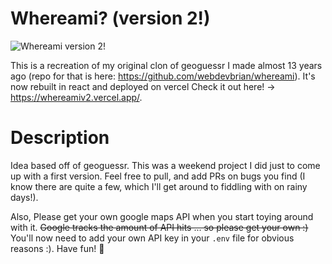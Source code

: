 Whereami? (version 2!)
========

![Whereami version 2!](https://i.imgur.com/TfgrDGY.png)

This is a recreation of my original clon of geoguessr I made almost 13 years ago (repo for that is here: https://github.com/webdevbrian/whereami). It's now rebuilt in react and deployed on vercel Check it out here! -> https://whereamiv2.vercel.app/.

# Description
Idea based off of geoguessr. This was a weekend project I did just to come up with a first version. Feel free to pull, and add PRs on bugs you find (I know there are quite a few, which I'll get around to fiddling with on rainy days!).

Also, Please get your own google maps API when you start toying around with it.  ~~Google tracks the amount of API hits ... so please get your own :)~~ You'll now need to add your own API key in your `.env` file for obvious reasons :). Have fun! 🤩
